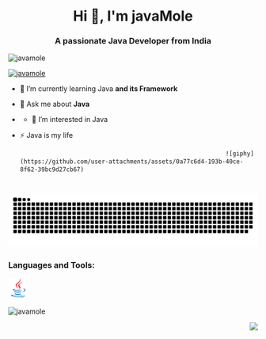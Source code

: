 <!---
javaMole/javaMole is a ✨ special ✨ repository because its `README.md` (this file) appears on your GitHub profile.
You can click the Preview link to take a look at your changes.
--->
<h1 align="center">Hi 👋, I'm javaMole</h1>
<h3 align="center">A passionate Java Developer from India</h3>

<p align="left"> <img src="https://komarev.com/ghpvc/?username=javamole&label=Profile%20views&color=0e75b6&style=flat" alt="javamole" /> </p>

<p align="left"> <a href="https://github.com/ryo-ma/github-profile-trophy"><img src="https://github-profile-trophy.vercel.app/?username=javamole" alt="javamole" /></a> </p>

- 🌱 I’m currently learning Java **and its Framework**
- 💬 Ask me about **Java**
- - 👀 I’m interested in Java
- ⚡ Java is my life

                                                                                                  
                                                                ![giphy](https://github.com/user-attachments/assets/0a77c6d4-193b-40ce-8f62-39bc9d27cb67)
              

###

<br clear="both">

<img src="https://raw.githubusercontent.com/javaMole/javaMole/output/snake.svg" alt="Snake animation" />

###




<h3 align="left">Languages and Tools:</h3>
<p align="left"> <a href="https://www.java.com" target="_blank" rel="noreferrer"> <img src="https://raw.githubusercontent.com/devicons/devicon/master/icons/java/java-original.svg" alt="java" width="40" height="40"/> </a> </p>

<p><img align="center" src="https://github-readme-streak-stats.herokuapp.com/?user=javamole&" alt="javamole" /></p>

<img align="right" height="191" src="https://i.giphy.com/media/v1.Y2lkPTc5MGI3NjExcWUzbzgxeWZxODN3N2h1Ym5yMm56d3lxb2Jmem0wY21wOWNsNWtydiZlcD12MV9pbnRlcm5hbF9naWZfYnlfaWQmY3Q9Zw/dBsJwo17cbYvs8vqfx/giphy.gif"  />


